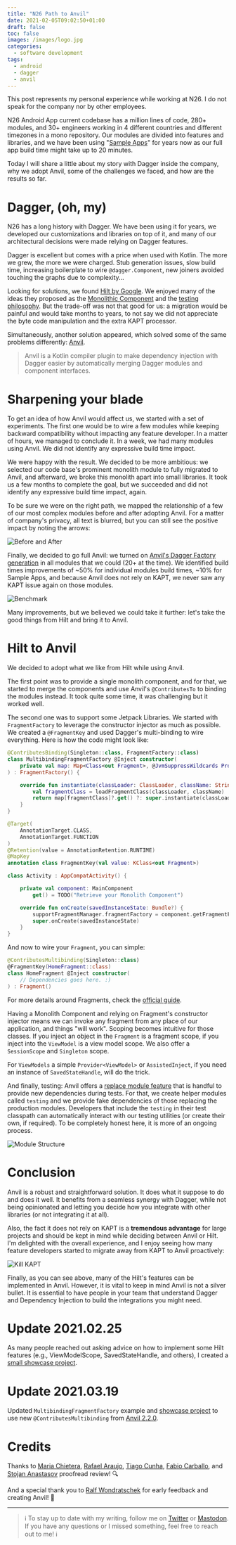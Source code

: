 ```yaml
---
title: "N26 Path to Anvil"
date: 2021-02-05T09:02:50+01:00
draft: false
toc: false
images: /images/logo.jpg
categories:
  - software development
tags:
  - android
  - dagger
  - anvil
---
```


This post represents my personal experience while working at N26. I do not speak for the company nor by other employees.

N26 Android App current codebase has a million lines of code, 280+ modules, and 30+ engineers working in 4 different countries and different timezones in a mono repository. Our modules are divided into features and libraries, and we have been using "[Sample Apps](https://cashapp.github.io/2020-08-25/attacking-build-times-with-sample-apps)" for years now as our full app build time might take up to 20 minutes.

Today I will share a little about my story with Dagger inside the company, why we adopt Anvil, some of the challenges we faced, and how are the results so far.

# Dagger, (oh, my)

N26 has a long history with Dagger. We have been using it for years, we developed our customizations and libraries on top of it, and many of our architectural decisions were made relying on Dagger features.

Dagger is excellent but comes with a price when used with Kotlin. The more we grew, the more we were charged. Stub generation issues, slow build time, increasing boilerplate to wire `@dagger.Component`, new joiners avoided touching the graphs due to complexity...

Looking for solutions, we found [Hilt by Google](https://dagger.dev/hilt/). We enjoyed many of the ideas they proposed as the [Monolithic Component](https://dagger.dev/hilt/monolithic.html) and the [testing philosophy](https://dagger.dev/hilt/testing.html). But the trade-off was not that good for us: a migration would be painful and would take months to years, to not say we did not appreciate the byte code manipulation and the extra KAPT processor.

Simultaneously, another solution appeared, which solved some of the same problems differently: [Anvil](https://github.com/square/anvil).

> Anvil is a Kotlin compiler plugin to make dependency injection with Dagger easier by automatically merging Dagger modules and component interfaces.

# Sharpening your blade

To get an idea of how Anvil would affect us, we started with a set of experiments. The first one would be to wire a few modules while keeping backward compatibility without impacting any feature developer. In a matter of hours, we managed to conclude it. In a week, we had many modules using Anvil. We did not identify any expressive build time impact.

We were happy with the result. We decided to be more ambitious: we selected our code base's prominent monolith module to fully migrated to Anvil, and afterward, we broke this monolith apart into small libraries. It took us a few months to complete the goal, but we succeeded and did not identify any expressive build time impact, again.

To be sure we were on the right path, we mapped the relationship of a few of our most complex modules before and after adopting Anvil. For a matter of company's privacy, all text is blurred, but you can still see the positive impact by noting the arrows:

![Before and After](/images/2021/02/05/before-and-after.png)

Finally, we decided to go full Anvil: we turned on [Anvil's Dagger Factory generation](https://github.com/square/anvil#dagger-factory-generation) in all modules that we could (20+ at the time). We identified build times improvements of ~50% for individual modules build times, ~10% for Sample Apps, and because Anvil does not rely on KAPT, we never saw any KAPT issue again on those modules.

![Benchmark](/images/2021/02/05/benchmark.png)

Many improvements, but we believed we could take it further: let's take the good things from Hilt and bring it to Anvil.

# Hilt to Anvil

We decided to adopt what we like from Hilt while using Anvil.

The first point was to provide a single monolith component, and for that, we started to merge the components and use Anvil's `@ContributesTo` to binding the modules instead. It took quite some time, it was challenging but it worked well.

The second one was to support some Jetpack Libraries. We started with `FragmentFactory` to leverage the constructor injector as much as possible. We created a `@FragmentKey` and used Dagger's multi-binding to wire everything. Here is how the code might look like:

```kotlin
@ContributesBinding(Singleton::class, FragmentFactory::class)
class MultibindingFragmentFactory @Inject constructor(
    private val map: Map<Class<out Fragment>, @JvmSuppressWildcards Provider<Fragment>>
) : FragmentFactory() {

    override fun instantiate(classLoader: ClassLoader, className: String): Fragment {
        val fragmentClass = loadFragmentClass(classLoader, className)
        return map[fragmentClass]?.get() ?: super.instantiate(classLoader, className)
    }
}

@Target(
    AnnotationTarget.CLASS,
    AnnotationTarget.FUNCTION
)
@Retention(value = AnnotationRetention.RUNTIME)
@MapKey
annotation class FragmentKey(val value: KClass<out Fragment>)

class Activity : AppCompatActivity() {

    private val component: MainComponent
        get() = TODO("Retrieve your Monolith Component")

    override fun onCreate(savedInstanceState: Bundle?) {
        supportFragmentManager.fragmentFactory = component.getFragmentFactory()
        super.onCreate(savedInstanceState)
    }
}
```

And now to wire your `Fragment`, you can simple:

```kotlin
@ContributesMultibinding(Singleton::class)
@FragmentKey(HomeFragment::class)
class HomeFragment @Inject constructor(
    // Dependencies goes here. :)
) : Fragment()
```

For more details around Fragments, check the [official guide](https://developer.android.com/guide/fragments).

Having a Monolith Component and relying on Fragment's constructor injector means we can invoke any fragment from any place of our application, and things "will work". Scoping becomes intuitive for those classes. If you inject an object in the `Fragment` is a fragment scope, if you inject into the `ViewModel` is a view model scope. We also offer a `SessionScope` and `Singleton` scope.

For `ViewModels` a simple `Provider<ViewModel>` or `AssistedInject`, if you need an instance of `SavedStateHandle`, will do the trick.

And finally, testing: Anvil offers a [replace module feature](https://github.com/square/anvil#exclusions) that is handful to provide new dependencies during tests. For that, we create helper modules called `testing` and we provide fake dependencies of those replacing the production modules. Developers that include the `testing` in their test classpath can automatically interact with our testing utilities (or create their own, if required). To be completely honest here, it is more of an ongoing process.

![Module Structure](/images/2021/02/05/module-structure.png)

# Conclusion

Anvil is a robust and straightforward solution. It does what it suppose to do and does it well. It benefits from a seamless synergy with Dagger, while not being opinionated and letting you decide how you integrate with other libraries (or not integrating it at all).

Also, the fact it does not rely on KAPT is a **tremendous advantage** for large projects and should be kept in mind while deciding between Anvil or Hilt. I'm delighted with the overall experience, and I enjoy seeing how many feature developers started to migrate away from KAPT to Anvil proactively:

![Kill KAPT](/images/2021/02/05/no-more-kapt.png)

Finally, as you can see above, many of the Hilt's features can be implemented in Anvil. However, it is vital to keep in mind Anvil is not a silver bullet. It is essential to have people in your team that understand Dagger and Dependency Injection to build the integrations you might need.

# Update 2021.02.25

As many people reached out asking advice on how to implement some Hilt features (e.g., ViewModelScope, SavedStateHandle, and others), I created a [small showcase project](https://github.com/marcellogalhardo/hilt-to-anvil).

# Update 2021.03.19

Updated `MultibindingFragmentFactory` example and [showcase project](https://github.com/marcellogalhardo/hilt-to-anvil)  to use new `@ContributesMultibinding` from [Anvil 2.2.0](https://github.com/square/anvil/releases/tag/v2.2.0).

# Credits

Thanks to [Maria Chietera](https://twitter.com/mchietera), [Rafael Araujo](https://twitter.com/orafaaraujo), [Tiago Cunha](https://twitter.com/laggedHero), [Fabio Carballo](https://twitter.com/fabiocarballo), and [Stojan Anastasov](https://twitter.com/s_anastasov) proofread review! 🔍

And a special thank you to [Ralf Wondratschek](https://twitter.com/vRallev) for early feedback and creating Anvil! :knife:

---

> ℹ️ To stay up to date with my writing, follow me on [Twitter](https://twitter.com/marcellogalhard) or [Mastodon](http://androiddev.social/@mg). If you have any questions or I missed something, feel free to reach out to me! ℹ️
